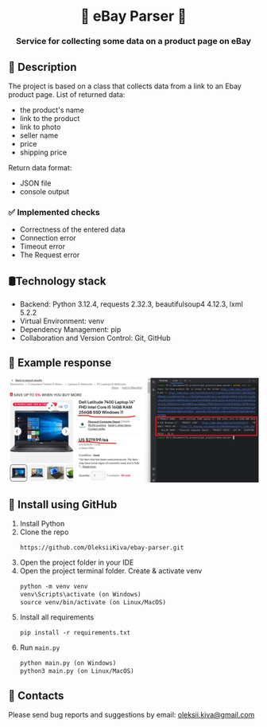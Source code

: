 <h1 align="center">🛒 eBay Parser 🛒</h1>
<h3 align="center">Service for collecting some data on a product page on eBay</h3>

## 📝 Description

The project is based on a class that collects data from a link to an Ebay product page.
List of returned data:

* the product's name
* link to the product
* link to photo
* seller name
* price
* shipping price

Return data format:

* JSON file
* console output

### ✅ Implemented checks

* Correctness of the entered data
* Connection error
* Timeout error
* The Request error

## 🛢️Technology stack

* Backend: Python 3.12.4, requests 2.32.3, beautifulsoup4 4.12.3, lxml 5.2.2
* Virtual Environment: venv
* Dependency Management: pip
* Collaboration and Version Control: Git, GitHub

## 🔀 Example response

<img alt="preview" src="picture/preview.png" width="800"/>

## 🚀 Install using GitHub

1. Install Python
1. Clone the repo
   ```commandline
   https://github.com/OleksiiKiva/ebay-parser.git   
   ```
1. Open the project folder in your IDE
1. Open the project terminal folder. Create & activate venv
   ```commandline
   python -m venv venv
   venv\Scripts\activate (on Windows)
   source venv/bin/activate (on Linux/MacOS)
   ```
1. Install all requirements
   ```commandline
   pip install -r requirements.txt
   ```
1. Run `main.py`
   ```commandline
   python main.py (on Windows)
   python3 main.py (on Linux/MacOS)
   ```

## 📧 Contacts

Please send bug reports and suggestions by email:
[oleksii.kiva@gmail.com](mailto:oleksii.kiva@gmail.com)
